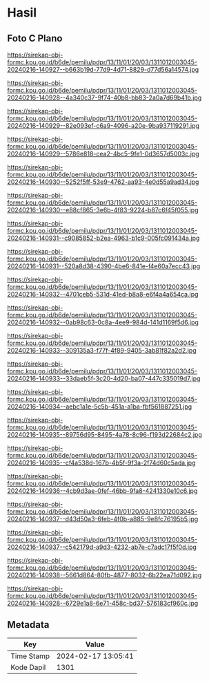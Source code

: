 # Hasil

## Foto C Plano

https://sirekap-obj-formc.kpu.go.id/b6de/pemilu/pdpr/13/11/01/20/03/1311012003045-20240216-140927--b663b19d-77d9-4d71-8829-d77d56a14574.jpg

https://sirekap-obj-formc.kpu.go.id/b6de/pemilu/pdpr/13/11/01/20/03/1311012003045-20240216-140928--4a340c37-9f74-40b8-bb83-2a0a7d69b41b.jpg

https://sirekap-obj-formc.kpu.go.id/b6de/pemilu/pdpr/13/11/01/20/03/1311012003045-20240216-140929--82e093ef-c6a9-4096-a20e-9ba937119291.jpg

https://sirekap-obj-formc.kpu.go.id/b6de/pemilu/pdpr/13/11/01/20/03/1311012003045-20240216-140929--5786e818-cea2-4bc5-9fe1-0d3657d5003c.jpg

https://sirekap-obj-formc.kpu.go.id/b6de/pemilu/pdpr/13/11/01/20/03/1311012003045-20240216-140930--5252f5ff-53e9-4762-aa93-4e0d55a9ad34.jpg

https://sirekap-obj-formc.kpu.go.id/b6de/pemilu/pdpr/13/11/01/20/03/1311012003045-20240216-140930--e88cf865-3e6b-4f83-9224-b87c6f45f055.jpg

https://sirekap-obj-formc.kpu.go.id/b6de/pemilu/pdpr/13/11/01/20/03/1311012003045-20240216-140931--c9085852-b2ea-4963-b1c9-005fc091434a.jpg

https://sirekap-obj-formc.kpu.go.id/b6de/pemilu/pdpr/13/11/01/20/03/1311012003045-20240216-140931--520a8d38-4390-4be6-841e-f4e60a7ecc43.jpg

https://sirekap-obj-formc.kpu.go.id/b6de/pemilu/pdpr/13/11/01/20/03/1311012003045-20240216-140932--4701ceb5-531d-41ed-b8a8-e6f4a4a654ca.jpg

https://sirekap-obj-formc.kpu.go.id/b6de/pemilu/pdpr/13/11/01/20/03/1311012003045-20240216-140932--0ab98c63-0c8a-4ee9-984d-141d1169f5d6.jpg

https://sirekap-obj-formc.kpu.go.id/b6de/pemilu/pdpr/13/11/01/20/03/1311012003045-20240216-140933--309135a3-f77f-4f89-9405-3ab81f82a2d2.jpg

https://sirekap-obj-formc.kpu.go.id/b6de/pemilu/pdpr/13/11/01/20/03/1311012003045-20240216-140933--33daeb5f-3c20-4d20-ba07-447c335019d7.jpg

https://sirekap-obj-formc.kpu.go.id/b6de/pemilu/pdpr/13/11/01/20/03/1311012003045-20240216-140934--aebc1a1e-5c5b-451a-a1ba-fbf561887251.jpg

https://sirekap-obj-formc.kpu.go.id/b6de/pemilu/pdpr/13/11/01/20/03/1311012003045-20240216-140935--89756d95-8495-4a78-8c96-f193d22684c2.jpg

https://sirekap-obj-formc.kpu.go.id/b6de/pemilu/pdpr/13/11/01/20/03/1311012003045-20240216-140935--cf4a538d-167b-4b5f-9f3a-2f74d60c5ada.jpg

https://sirekap-obj-formc.kpu.go.id/b6de/pemilu/pdpr/13/11/01/20/03/1311012003045-20240216-140936--4cb9d3ae-0fef-46bb-9fa8-4241330e10c6.jpg

https://sirekap-obj-formc.kpu.go.id/b6de/pemilu/pdpr/13/11/01/20/03/1311012003045-20240216-140937--d43d50a3-6feb-4f0b-a885-9e8fc76195b5.jpg

https://sirekap-obj-formc.kpu.go.id/b6de/pemilu/pdpr/13/11/01/20/03/1311012003045-20240216-140937--c542179d-a9d3-4232-ab7e-c7adc17f5f0d.jpg

https://sirekap-obj-formc.kpu.go.id/b6de/pemilu/pdpr/13/11/01/20/03/1311012003045-20240216-140938--5661d864-80fb-4877-8032-6b22ea71d092.jpg

https://sirekap-obj-formc.kpu.go.id/b6de/pemilu/pdpr/13/11/01/20/03/1311012003045-20240216-140928--6729e1a8-6e71-458c-bd37-576183cf960c.jpg


## Metadata

| Key        | Value               |
| ---------- | ------------------- |
| Time Stamp | 2024-02-17 13:05:41 |
| Kode Dapil | 1301                |



